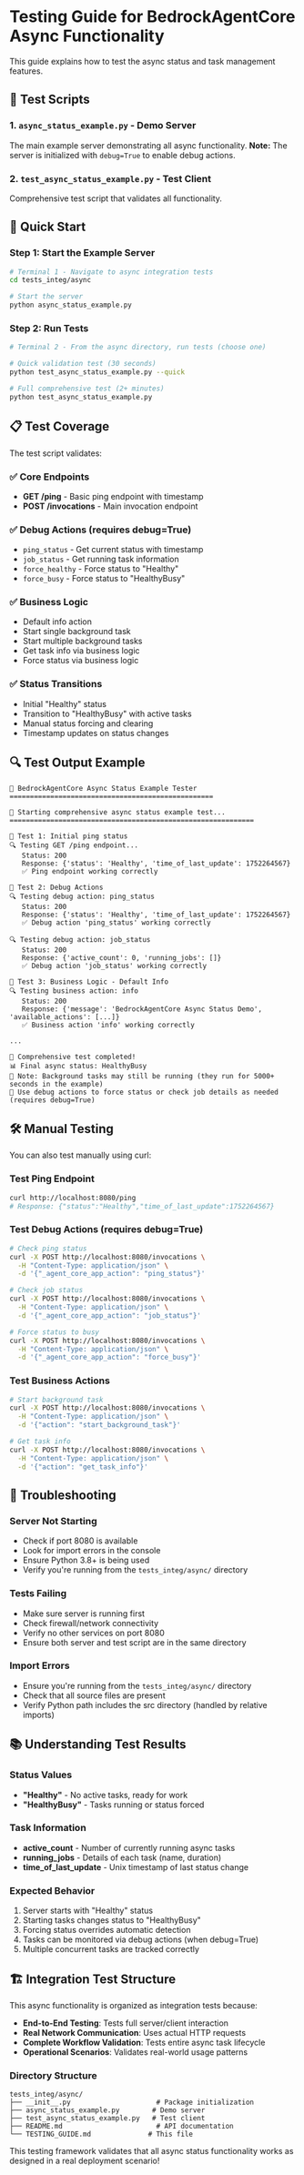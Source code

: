 # Testing Guide for BedrockAgentCore Async Functionality

This guide explains how to test the async status and task management features.

## 🧪 Test Scripts

### 1. `async_status_example.py` - Demo Server
The main example server demonstrating all async functionality.
**Note:** The server is initialized with `debug=True` to enable debug actions.

### 2. `test_async_status_example.py` - Test Client
Comprehensive test script that validates all functionality.

## 🚀 Quick Start

### Step 1: Start the Example Server
```bash
# Terminal 1 - Navigate to async integration tests
cd tests_integ/async

# Start the server
python async_status_example.py
```

### Step 2: Run Tests
```bash
# Terminal 2 - From the async directory, run tests (choose one)

# Quick validation test (30 seconds)
python test_async_status_example.py --quick

# Full comprehensive test (2+ minutes)
python test_async_status_example.py
```

## 📋 Test Coverage

The test script validates:

### ✅ Core Endpoints
- **GET /ping** - Basic ping endpoint with timestamp
- **POST /invocations** - Main invocation endpoint

### ✅ Debug Actions (requires debug=True)
- `ping_status` - Get current status with timestamp
- `job_status` - Get running task information
- `force_healthy` - Force status to "Healthy"
- `force_busy` - Force status to "HealthyBusy"

### ✅ Business Logic
- Default info action
- Start single background task
- Start multiple background tasks
- Get task info via business logic
- Force status via business logic

### ✅ Status Transitions
- Initial "Healthy" status
- Transition to "HealthyBusy" with active tasks
- Manual status forcing and clearing
- Timestamp updates on status changes

## 🔍 Test Output Example

```
🔬 BedrockAgentCore Async Status Example Tester
==================================================

🚀 Starting comprehensive async status example test...
============================================================

📍 Test 1: Initial ping status
🔍 Testing GET /ping endpoint...
   Status: 200
   Response: {'status': 'Healthy', 'time_of_last_update': 1752264567}
   ✅ Ping endpoint working correctly

📍 Test 2: Debug Actions
🔍 Testing debug action: ping_status
   Status: 200
   Response: {'status': 'Healthy', 'time_of_last_update': 1752264567}
   ✅ Debug action 'ping_status' working correctly

🔍 Testing debug action: job_status
   Status: 200
   Response: {'active_count': 0, 'running_jobs': []}
   ✅ Debug action 'job_status' working correctly

📍 Test 3: Business Logic - Default Info
🔍 Testing business action: info
   Status: 200
   Response: {'message': 'BedrockAgentCore Async Status Demo', 'available_actions': [...]}
   ✅ Business action 'info' working correctly

...

🎉 Comprehensive test completed!
📊 Final async status: HealthyBusy
📝 Note: Background tasks may still be running (they run for 5000+ seconds in the example)
🔧 Use debug actions to force status or check job details as needed (requires debug=True)
```

## 🛠️ Manual Testing

You can also test manually using curl:

### Test Ping Endpoint
```bash
curl http://localhost:8080/ping
# Response: {"status":"Healthy","time_of_last_update":1752264567}
```

### Test Debug Actions (requires debug=True)
```bash
# Check ping status
curl -X POST http://localhost:8080/invocations \
  -H "Content-Type: application/json" \
  -d '{"_agent_core_app_action": "ping_status"}'

# Check job status
curl -X POST http://localhost:8080/invocations \
  -H "Content-Type: application/json" \
  -d '{"_agent_core_app_action": "job_status"}'

# Force status to busy
curl -X POST http://localhost:8080/invocations \
  -H "Content-Type: application/json" \
  -d '{"_agent_core_app_action": "force_busy"}'
```

### Test Business Actions
```bash
# Start background task
curl -X POST http://localhost:8080/invocations \
  -H "Content-Type: application/json" \
  -d '{"action": "start_background_task"}'

# Get task info
curl -X POST http://localhost:8080/invocations \
  -H "Content-Type: application/json" \
  -d '{"action": "get_task_info"}'
```

## 🐛 Troubleshooting

### Server Not Starting
- Check if port 8080 is available
- Look for import errors in the console
- Ensure Python 3.8+ is being used
- Verify you're running from the `tests_integ/async/` directory

### Tests Failing
- Make sure server is running first
- Check firewall/network connectivity
- Verify no other services on port 8080
- Ensure both server and test script are in the same directory

### Import Errors
- Ensure you're running from the `tests_integ/async/` directory
- Check that all source files are present
- Verify Python path includes the src directory (handled by relative imports)

## 📚 Understanding Test Results

### Status Values
- **"Healthy"** - No active tasks, ready for work
- **"HealthyBusy"** - Tasks running or status forced

### Task Information
- **active_count** - Number of currently running async tasks
- **running_jobs** - Details of each task (name, duration)
- **time_of_last_update** - Unix timestamp of last status change

### Expected Behavior
1. Server starts with "Healthy" status
2. Starting tasks changes status to "HealthyBusy"
3. Forcing status overrides automatic detection
4. Tasks can be monitored via debug actions (when debug=True)
5. Multiple concurrent tasks are tracked correctly

## 🏗️ Integration Test Structure

This async functionality is organized as integration tests because:

- **End-to-End Testing**: Tests full server/client interaction
- **Real Network Communication**: Uses actual HTTP requests
- **Complete Workflow Validation**: Tests entire async task lifecycle
- **Operational Scenarios**: Validates real-world usage patterns

### Directory Structure
```
tests_integ/async/
├── __init__.py                     # Package initialization
├── async_status_example.py        # Demo server
├── test_async_status_example.py   # Test client
├── README.md                       # API documentation
└── TESTING_GUIDE.md              # This file
```

This testing framework validates that all async status functionality works as designed in a real deployment scenario!
